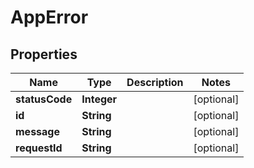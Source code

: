 

# AppError


## Properties

| Name | Type | Description | Notes |
|------------ | ------------- | ------------- | -------------|
|**statusCode** | **Integer** |  |  [optional] |
|**id** | **String** |  |  [optional] |
|**message** | **String** |  |  [optional] |
|**requestId** | **String** |  |  [optional] |



